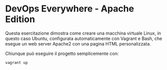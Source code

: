 # DevOps Everywhere - Apache Edition

Questa esercitazione dimostra come creare una macchina virtuale Linux, in questo caso Ubuntu, configurata automaticamente con Vagrant e Bash, che esegue un web server Apache2 con una pagina HTML personalizzata.

Chiunque può eseguire il progetto semplicemente con:

```bash
vagrant up

